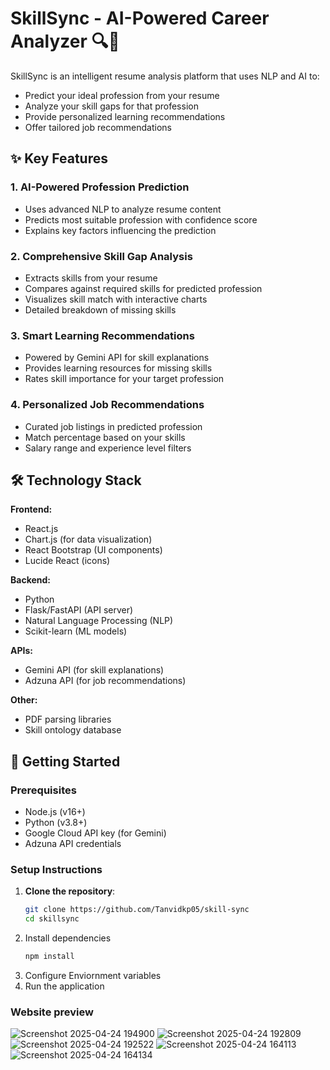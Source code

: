 # SkillSync - AI-Powered Career Analyzer 🔍🚀

SkillSync is an intelligent resume analysis platform that uses NLP and AI to:
- Predict your ideal profession from your resume
- Analyze your skill gaps for that profession
- Provide personalized learning recommendations
- Offer tailored job recommendations

## ✨ Key Features

### 1. **AI-Powered Profession Prediction**
   - Uses advanced NLP to analyze resume content
   - Predicts most suitable profession with confidence score
   - Explains key factors influencing the prediction

### 2. **Comprehensive Skill Gap Analysis**
   - Extracts skills from your resume
   - Compares against required skills for predicted profession
   - Visualizes skill match with interactive charts
   - Detailed breakdown of missing skills

### 3. **Smart Learning Recommendations**
   - Powered by Gemini API for skill explanations
   - Provides learning resources for missing skills
   - Rates skill importance for your target profession

### 4. **Personalized Job Recommendations**
   - Curated job listings in predicted profession
   - Match percentage based on your skills
   - Salary range and experience level filters

## 🛠️ Technology Stack

**Frontend:**
- React.js
- Chart.js (for data visualization)
- React Bootstrap (UI components)
- Lucide React (icons)

**Backend:**
- Python
- Flask/FastAPI (API server)
- Natural Language Processing (NLP)
- Scikit-learn (ML models)

**APIs:**
- Gemini API (for skill explanations)
- Adzuna API (for job recommendations)

**Other:**
- PDF parsing libraries
- Skill ontology database

## 🚀 Getting Started

### Prerequisites
- Node.js (v16+)
- Python (v3.8+)
- Google Cloud API key (for Gemini)
- Adzuna API credentials

### Setup Instructions

1. **Clone the repository**:
   ```bash
   git clone https://github.com/Tanvidkp05/skill-sync
   cd skillsync
2. Install dependencies
   ```bash
   npm install
3. Configure Enviornment variables
4. Run the application


### Website preview
![Screenshot 2025-04-24 194900](https://github.com/user-attachments/assets/23768715-efee-4150-9169-cbc2d97e8f1d)
![Screenshot 2025-04-24 192809](https://github.com/user-attachments/assets/0fef78da-a5d6-4315-8441-8105384e916d)
![Screenshot 2025-04-24 192522](https://github.com/user-attachments/assets/6b7ca5f5-2655-4d84-b762-bdc8c10b366f)
![Screenshot 2025-04-24 164113](https://github.com/user-attachments/assets/706e6290-79ef-4f10-9269-c9e74a82cece)
![Screenshot 2025-04-24 164134](https://github.com/user-attachments/assets/cf5fa439-ba44-4687-8175-7d4ded9f6afa)

 
